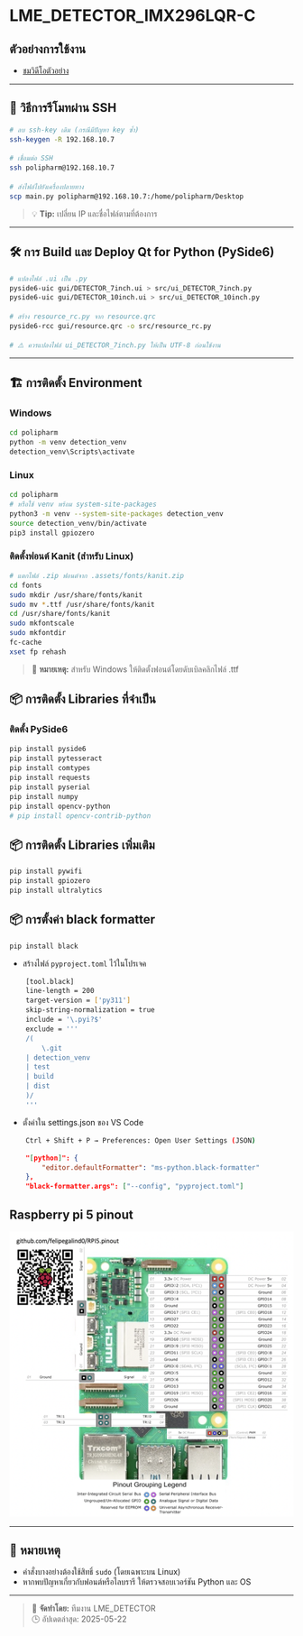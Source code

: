 # LME_DETECTOR_IMX296LQR-C

## ตัวอย่างการใช้งาน
- [ชมวิดีโอตัวอย่าง](https://youtu.be/TP1eUsSMoBs?si=pW1v3e3p2M26bULp)

---

## 🚀 วิธีการรีโมทผ่าน SSH
```bash
# ลบ ssh-key เดิม (กรณีมีปัญหา key ซ้ำ)
ssh-keygen -R 192.168.10.7

# เชื่อมต่อ SSH
ssh polipharm@192.168.10.7

# ส่งไฟล์ไปยังเครื่องปลายทาง
scp main.py polipharm@192.168.10.7:/home/polipharm/Desktop
```
> 💡 **Tip:** เปลี่ยน IP และชื่อไฟล์ตามที่ต้องการ

---

## 🛠️ การ Build และ Deploy Qt for Python (PySide6)
```bash
# แปลงไฟล์ .ui เป็น .py
pyside6-uic gui/DETECTOR_7inch.ui > src/ui_DETECTOR_7inch.py
pyside6-uic gui/DETECTOR_10inch.ui > src/ui_DETECTOR_10inch.py

# สร้าง resource_rc.py จาก resource.qrc
pyside6-rcc gui/resource.qrc -o src/resource_rc.py

# ⚠️ ควรแปลงไฟล์ ui_DETECTOR_7inch.py ให้เป็น UTF-8 ก่อนใช้งาน
```

---

## 🏗️ การติดตั้ง Environment

### Windows
```bash
cd polipharm
python -m venv detection_venv
detection_venv\Scripts\activate
```

### Linux
```bash
cd polipharm
# หรือใช้ venv พร้อม system-site-packages
python3 -m venv --system-site-packages detection_venv
source detection_venv/bin/activate
pip3 install gpiozero
```

### ติดตั้งฟอนต์ Kanit (สำหรับ Linux)
```bash
# แตกไฟล์ .zip ฟอนต์จาก .assets/fonts/kanit.zip
cd fonts
sudo mkdir /usr/share/fonts/kanit
sudo mv *.ttf /usr/share/fonts/kanit
cd /usr/share/fonts/kanit
sudo mkfontscale
sudo mkfontdir
fc-cache
xset fp rehash
```
> 📝 **หมายเหตุ:** สำหรับ Windows ให้ติดตั้งฟอนต์โดยดับเบิลคลิกไฟล์ .ttf

## 📦 การติดตั้ง Libraries ที่จำเป็น

### ติดตั้ง PySide6
```bash
pip install pyside6
pip install pytesseract
pip install comtypes
pip install requests
pip install pyserial
pip install numpy
pip install opencv-python
# pip install opencv-contrib-python
```

## 📦 การติดตั้ง Libraries เพิ่มเติม
```bash
pip install pywifi
pip install gpiozero
pip install ultralytics
```

## 📦 การตั้งค่า black formatter
```bash
pip install black
```
- สร้างไฟล์ `pyproject.toml` ไว้ในโปรเจค
```bash
    [tool.black]
    line-length = 200
    target-version = ['py311']
    skip-string-normalization = true
    include = '\.pyi?$'
    exclude = '''
    /(
        \.git
    | detection_venv
    | test
    | build
    | dist
    )/
    '''
```
- ตั้งค่าใน settings.json ของ VS Code
```bash
    Ctrl + Shift + P → Preferences: Open User Settings (JSON)
```
```json
    "[python]": {
        "editor.defaultFormatter": "ms-python.black-formatter"
    },
    "black-formatter.args": ["--config", "pyproject.toml"]
```

## Raspberry pi 5 pinout

![Raspberry Pi 5 Pinout](assets/raspberry_pi_5_pinout.png)

---

## 📝 หมายเหตุ
- คำสั่งบางอย่างต้องใช้สิทธิ์ `sudo` (โดยเฉพาะบน Linux)
- หากพบปัญหาเกี่ยวกับฟอนต์หรือไลบรารี ให้ตรวจสอบเวอร์ชัน Python และ OS

---

> 📌 **จัดทำโดย:** ทีมงาน LME_DETECTOR  
> 🕒 อัปเดตล่าสุด: 2025-05-22

<!-- จบ README.md -->